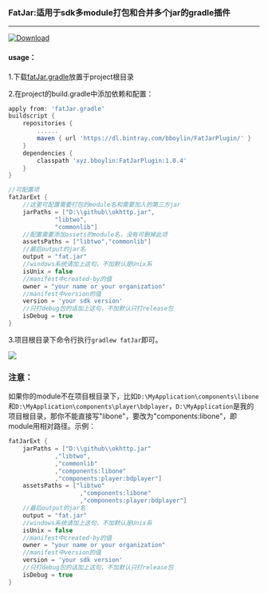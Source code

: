 ### FatJar:适用于sdk多module打包和合并多个jar的gradle插件
----

[ ![Download](https://api.bintray.com/packages/bboylin/FatJarPlugin/FatJarPlugin/images/download.svg) ](https://bintray.com/bboylin/FatJarPlugin/FatJarPlugin/_latestVersion)
#### usage：

1.下载[fatJar.gradle](https://raw.githubusercontent.com/bboylin/FatJar/1b3906361e68eac3c30283b6dc7224ee3f673a56/fatJar.gradle)放置于project根目录

2.在project的build.gradle中添加依赖和配置：
```groovy
apply from: 'fatJar.gradle'
buildscript {
    repositories {
        ......
        maven { url 'https://dl.bintray.com/bboylin/FatJarPlugin/' }
    }
    dependencies {
        classpath 'xyz.bboylin:FatJarPlugin:1.0.4'
    }
}

//可配置项
fatJarExt {
	//这里可配置需要打包的module名和需要加入的第三方jar
    jarPaths = ["D:\\github\\okhttp.jar",
             "libtwo",
             "commonlib"]
    //配置需要添加assets的module名，没有可删掉此项
    assetsPaths = ["libtwo","commonlib"]
    //最后output的jar名
    output = "fat.jar"
    //windows系统请加上这句，不加默认是Unix系
    isUnix = false
    //manifest中created-by的值
    owner = "your name or your organization"
    //manifest中version的值
    version = 'your sdk version'
    //只打debug包的话加上这句，不加默认只打release包
    isDebug = true
}
```
3.项目根目录下命令行执行`gradlew fatJar`即可。

![](https://github.com/bboylin/FatJar/blob/master/cmd.png)

### 注意：
如果你的module不在项目根目录下，比如`D:\MyApplication\components\libone`和`D:\MyApplication\components\player\bdplayer`，`D:\MyApplication`是我的项目根目录，那你不能直接写"libone"，要改为"components:libone"，即module用相对路径。示例：
```groovy
fatJarExt {
    jarPaths = ["D:\\github\\okhttp.jar"
             ,"libtwo",
             ,"commonlib"
             ,"components:libone"
             ,"components:player:bdplayer"]
    assetsPaths = ["libtwo"
                    ,"components:libone"
                    ,"components:player:bdplayer"]
    //最后output的jar名
    output = "fat.jar"
    //windows系统请加上这句，不加默认是Unix系
    isUnix = false
    //manifest中created-by的值
    owner = "your name or your organization"
    //manifest中version的值
    version = 'your sdk version'
    //只打debug包的话加上这句，不加默认只打release包
    isDebug = true
}
```